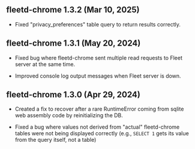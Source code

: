 ## fleetd-chrome 1.3.2 (Mar 10, 2025)

- Fixed "privacy_preferences" table query to return results correctly.

## fleetd-chrome 1.3.1 (May 20, 2024)

* Fixed bug where fleetd-chrome sent multiple read requests to Fleet server at the same time.

* Improved console log output messages when Fleet server is down.

## fleetd-chrome 1.3.0 (Apr 29, 2024)

* Created a fix to recover after a rare RuntimeError coming from sqlite web assembly code by reinitializing the DB.

* Fixed a bug where values not derived from "actual" fleetd-chrome tables were not being displayed
  correctly (e.g., `SELECT 1` gets its value from the query itself, not a table)
